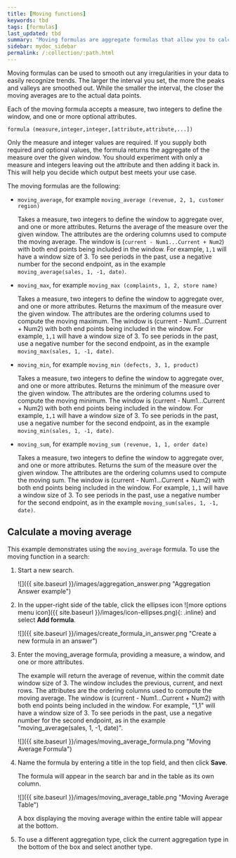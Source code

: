 ```yaml
---
title: [Moving functions]
keywords: tbd
tags: [formulas]
last_updated: tbd
summary: "Moving formulas are aggregate formulas that allow you to calculate the average, max, min, or sum of your data over a predetermined interval, or window, with an adjustable range."
sidebar: mydoc_sidebar
permalink: /:collection/:path.html
---
```

Moving formulas can be used to smooth out any irregularities in your data to
easily recognize trends. The larger the interval you set, the more the peaks and
valleys are smoothed out. While the smaller the interval, the closer the moving
averages are to the actual data points.

Each of the moving formula accepts a measure, two integers to define the window,
and one or more optional attributes.

```
formula (measure,integer,integer,[attribute,attribute,...])
```

Only the measure and integer values are required. If you supply both required
and optional values, the formula returns the aggregate of the measure over the
given window. You should experiment with only a measure and integers leaving out
the attribute and then adding it back in. This will help you decide which output
best meets your use case.

The moving formulas are the following:

* `moving_average`, for example `moving_average (revenue, 2, 1, customer region)`

  Takes a measure, two integers to define the window to aggregate over, and one
  or more attributes. Returns the average of the measure over the given window.
  The attributes are the ordering columns used to compute the moving average.
  The window is (`current - Num1...Current + Num2`) with both end points being
  included in the window. For example, `1,1` will have a window size of 3. To
  see periods in the past, use a negative number for the second endpoint, as in
  the example `moving_average(sales, 1, -1, date)`.

* `moving_max`, for example `moving_max (complaints, 1, 2, store name)`

  Takes a measure, two integers to define the window to aggregate over, and one
  or more attributes. Returns the maximum of the measure over the given window.
  The attributes are the ordering columns used to compute the moving maximum.
  The window is (current - Num1...Current + Num2) with both end points being
  included in the window. For example, `1,1` will have a window size of 3. To
  see periods in the past, use a negative number for the second endpoint, as in
  the example `moving_max(sales, 1, -1, date)`.

* `moving_min`, for example `moving_min (defects, 3, 1, product)`

    Takes a measure, two integers to define the window to aggregate over, and
    one or more attributes. Returns the minimum of the measure over the given
    window. The attributes are the ordering columns used to compute the moving
    minimum. The window is (current - Num1...Current + Num2) with both end
    points being included in the window. For example, `1,1` will have a window
    size of 3. To see periods in the past, use a negative number for the second
    endpoint, as in the example `moving_min(sales, 1, -1, date)`.

* `moving_sum`, for example `moving_sum (revenue, 1, 1, order date)`

  Takes a measure, two integers to define the window to aggregate over, and one
  or more attributes. Returns the sum of the measure over the given window. The
  attributes are the ordering columns used to compute the moving sum. The window
  is (current - Num1...Current + Num2) with both end points being included in
  the window. For example, `1,1` will have a window size of 3. To see periods in
  the past, use a negative number for the second endpoint, as in the example
  `moving_sum(sales, 1, -1, date)`.


## Calculate a moving average

This example  demonstrates using the `moving_average` formula. To use the moving function in a search:

1. Start a new search.

   ![]({{ site.baseurl }}/images/aggregation_answer.png "Aggregation Answer example")

2. In the upper-right side of the table, click the ellipses icon ![more options menu icon]({{ site.baseurl }}/images/icon-ellipses.png){: .inline} and select **Add formula**.

   ![]({{ site.baseurl }}/images/create_formula_in_answer.png "Create a new formula in an answer")

3. Enter the moving_average formula, providing a measure, a window, and one or more attributes.

    The example will return the average of revenue, within the commit date window size of 3. The window includes the previous, current, and next rows. The attributes are the ordering columns used to compute the moving average. The window is (current - Num1...Current + Num2) with both end points being included in the window. For example, "1,1" will have a window size of 3. To see periods in the past, use a negative number for the second endpoint, as in the example "moving_average(sales, 1, -1, date)".

    ![]({{ site.baseurl }}/images/moving_average_formula.png "Moving Average Formula")

4. Name the formula by entering a title in the top field, and then click **Save**.

   The formula will appear in the search bar and in the table as its own column.

   ![]({{ site.baseurl }}/images/moving_average_table.png "Moving Average Table")

   A box displaying the moving average within the entire table will appear at the bottom.

5. To use a different aggregation type, click the current aggregation type in the bottom of the box and select another type.
